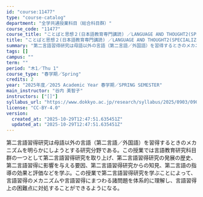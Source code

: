 ```yaml
---
id: "course:11477"
type: "course-catalog"
department: "全学共通授業科目（総合科目群）"
course_code: "11477"
course_title: "ことばと思想２(日本語教育専門講読) ／LANGUAGE AND THOUGHT2(SPECIALIZED SUBSCRIPTION IN JAPANESE EDUCATION)"
title: "ことばと思想２(日本語教育専門講読) ／LANGUAGE AND THOUGHT2(SPECIALIZED SUBSCRIPTION IN JAPANESE EDUCATION)"
summary: "第二言語習得研究は母語以外の言語（第二言語／外国語）を習得するときのメカニズムを明らかにしようとする研究分野である。この授業では言語教育研究科目群の一つとして第二言語習得研究を取り上げ、第二言語習得研究の発展の歴史、第二言語習得に影響を与え…"
tags: []
campus: ""
term: ""
period: "木1／Thu 1"
course_type: "春学期／Spring"
credits: 2
year: "2025年度／2025 Academic Year 春学期／SPRING SEMESTER"
main_instructor: "谷内 美智子"
instructors: ["[]"]
syllabus_url: "https://www.dokkyo.ac.jp/research/syllabus/2025/0903/0903_11477_ja_JP.html"
license: "CC-BY-4.0"
version:
  created_at: "2025-10-29T12:47:51.635451Z"
  updated_at: "2025-10-29T12:47:51.635451Z"
---
```

第二言語習得研究は母語以外の言語（第二言語／外国語）を習得するときのメカニズムを明らかにしようとする研究分野である。この授業では言語教育研究科目群の一つとして第二言語習得研究を取り上げ、第二言語習得研究の発展の歴史、第二言語習得に影響を与える要因、第二言語習得研究からの知見、第二言語の指導の効果と評価などを学ぶ。この授業で第二言語習得研究を学ぶことによって、言語習得のメカニズムや言語習得にまつわる諸問題を体系的に理解し、言語習得上の困難点に対処することができるようになる。
